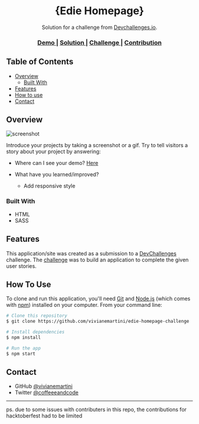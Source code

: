 <!-- Please update value in the {}  -->

<h1 align="center">{Edie Homepage}</h1>

<div align="center">
   Solution for a challenge from  <a href="http://devchallenges.io" target="_blank">Devchallenges.io</a>.
</div>

<div align="center">
  <h3>
    <a href="https://github.com/vivianemartini/edie-homepage-challenge">
      Demo
    </a>
    <span> | </span>
    <a href="https://vivianemartini.github.io/edie-homepage-challenge/">
      Solution
    </a>
    <span> | </span>
    <a href="https://devchallenges.io/challenges/xobQBuf8zWWmiYMIAZe0">
      Challenge
    </a>
       <span> | </span>
    <a href="#contribution">
      Contribution
    </a>
  </h3>
</div>

<!-- TABLE OF CONTENTS -->

## Table of Contents

- [Overview](#overview)
  - [Built With](#built-with)
- [Features](#features)
- [How to use](#how-to-use)
- [Contact](#contact)


<!-- OVERVIEW -->

## Overview

![screenshot](img/edie.png)

Introduce your projects by taking a screenshot or a gif. Try to tell visitors a story about your project by answering:

- Where can I see your demo?
  [Here](https://vivianemartini.github.io/edie-homepage-challenge/)

- What have you learned/improved?
  - Add responsive style

### Built With

<!-- This section should list any major frameworks that you built your project using. Here are a few examples.-->

- HTML
- SASS

## Features

<!-- List the features of your application or follow the template. Don't share the figma file here :) -->

This application/site was created as a submission to a [DevChallenges](https://devchallenges.io/challenges) challenge. The [challenge](https://devchallenges.io/challenges/xobQBuf8zWWmiYMIAZe0) was to build an application to complete the given user stories.

## How To Use

<!-- Example: -->

To clone and run this application, you'll need [Git](https://git-scm.com) and [Node.js](https://nodejs.org/en/download/) (which comes with [npm](http://npmjs.com)) installed on your computer. From your command line:

```bash
# Clone this repository
$ git clone https://github.com/vivianemartini/edie-homepage-challenge

# Install dependencies
$ npm install

# Run the app
$ npm start
```

## Contact

- GitHub [@vivianemartini](https://github.com/vivianemartini)
- Twitter [@coffeeeandcode](https://twitter.com/coffeeeandcode)

-----

ps. due to some issues with contributers in this repo, the contributions for hacktoberfest had to be limited
